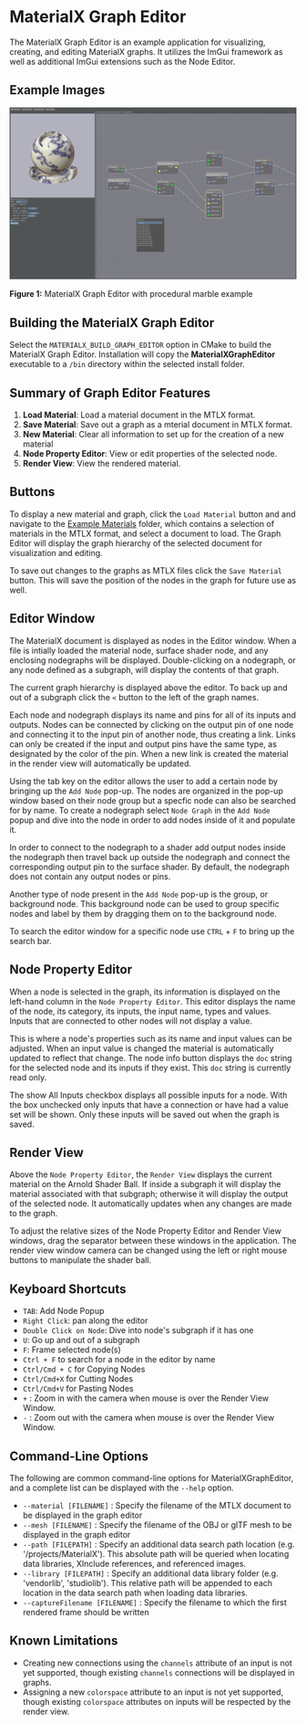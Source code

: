 # MaterialX Graph Editor 

The MaterialX Graph Editor is an example application for visualizing, creating, and editing MaterialX graphs.  It utilizes the ImGui framework as well as additional ImGui extensions such as the Node Editor.

## Example Images

![MaterialX Graph Editor with procedural marble example](../Images/MaterialXGraphEditor_Marble.png)

**Figure 1:** MaterialX Graph Editor with procedural marble example

## Building the MaterialX Graph Editor
Select the `MATERIALX_BUILD_GRAPH_EDITOR` option in CMake to build the MaterialX Graph Editor.  Installation will copy the **MaterialXGraphEditor** executable to a `/bin` directory within the selected install folder.

## Summary of Graph Editor Features

1.  **Load Material**: Load a material document in the MTLX format.
2.  **Save Material**: Save out a graph as a mterial document in MTLX format.
3.  **New Material**: Clear all information to set up for the creation of a new material
4.  **Node Property Editor**: View or edit properties of the selected node.
5.  **Render View**: View the rendered material.

## Buttons

To display a new material and graph, click the `Load Material` button and and navigate to the [Example Materials](https://github.com/AcademySoftwareFoundation/MaterialX/tree/main/resources/Materials/Examples) folder, which contains a selection of materials in the MTLX format, and select a document to load.  The Graph Editor will display the graph hierarchy of the selected document for visualization and editing.

To save out changes to the graphs as MTLX files click the `Save Material` button.  This will save the position of the nodes in the graph for future use as well. 

## Editor Window

The MaterialX document is displayed as nodes in the Editor window.  When a file is intially loaded the material node, surface shader node, and any enclosing nodegraphs will be displayed.  Double-clicking on a nodegraph, or any node defined as a subgraph, will display the contents of that graph.

The current graph hierarchy is displayed above the editor.  To back up and out of a subgraph click the `<` button to the left of the graph names.

Each node and nodegraph displays its name and pins for all of its inputs and outputs.  Nodes can be connected by clicking on the output pin of one node and connecting it to the input pin of another node, thus creating a link.  Links can only be created if the input and output pins have the same type, as designated by the color of the pin.  When a new link is created the material in the render view will automatically be updated. 

Using the tab key on the editor allows the user to add a certain node by bringing up the `Add Node` pop-up.  The nodes are organized in the pop-up window based on their node group but a specfic node can also be searched for by name.  To create a nodegraph select `Node Graph` in the `Add Node` popup and dive into the node in order to add nodes inside of it and populate it. 

In order to connect to the nodegraph to a shader add output nodes inside the nodegraph then travel back up outside the nodegraph and connect the corresponding output pin to the surface shader.  By default, the nodegraph does not contain any output nodes or pins. 

Another type of node present in the `Add Node` pop-up is the group, or background node.  This background node can be used to group specific nodes and label by them by dragging them on to the background node.

To search the editor window for a specific node use `CTRL` + `F` to bring up the search bar. 

## Node Property Editor
When a node is selected in the graph, its information is displayed on the left-hand column in the `Node Property Editor`.  This editor displays the name of the node, its category, its inputs, the input name, types and values.  Inputs that are connected to other nodes will not display a value.

This is where a node's properties such as its name and input values can be adjusted.  When an input value is changed the material is automatically updated to reflect that change.  The node info button displays the `doc` string for the selected node and its inputs if they exist. This `doc` string is currently read only.

The show All Inputs checkbox displays all possible inputs for a node. With the box unchecked only inputs that have a connection or have had a value set will be shown. Only these inputs will be saved out when the graph is saved. 

## Render View
Above the `Node Property Editor`, the `Render View` displays the current material on the Arnold Shader Ball.  If inside a subgraph it will display the material associated with that subgraph; otherwise it will display the output of the selected node.  It automatically updates when any changes are made to the graph.

To adjust the relative sizes of the Node Property Editor and Render View windows, drag the separator between these windows in the application. The render view window camera can be changed using the left or right mouse buttons to manipulate the shader ball. 

## Keyboard Shortcuts

- `TAB`: Add Node Popup
- `Right Click`: pan along the editor
- `Double Click on Node`: Dive into node's subgraph if it has one
- `U`: Go up and out of a subgraph
- `F`: Frame selected node(s)
- `Ctrl + F` to search for a node in the editor by name
- `Ctrl/Cmd + C` for Copying Nodes
- `Ctrl/Cmd+X` for Cutting Nodes
- `Ctrl/Cmd+V` for Pasting Nodes
- `+` : Zoom in with the camera when mouse is over the Render View Window.
- `-` : Zoom out with the camera when mouse is over the Render View Window.

## Command-Line Options

The following are common command-line options for MaterialXGraphEditor, and a complete list can be displayed with the `--help` option.
- `--material [FILENAME]` : Specify the filename of the MTLX document to be displayed in the graph editor
- `--mesh [FILENAME]` : Specify the filename of the OBJ or glTF mesh to be displayed in the graph editor
- `--path [FILEPATH]` : Specify an additional data search path location (e.g. '/projects/MaterialX').  This absolute path will be queried when locating data libraries, XInclude references, and referenced images.
- `--library [FILEPATH]` : Specify an additional data library folder (e.g. 'vendorlib', 'studiolib').  This relative path will be appended to each location in the data search path when loading data libraries.
- `--captureFilename [FILENAME]` : Specify the filename to which the first rendered frame should be written

## Known Limitations

- Creating new connections using the `channels` attribute of an input is not yet supported, though existing `channels` connections will be displayed in graphs.
- Assigning a new `colorspace` attribute to an input is not yet supported, though existing `colorspace` attributes on inputs will be respected by the render view.
